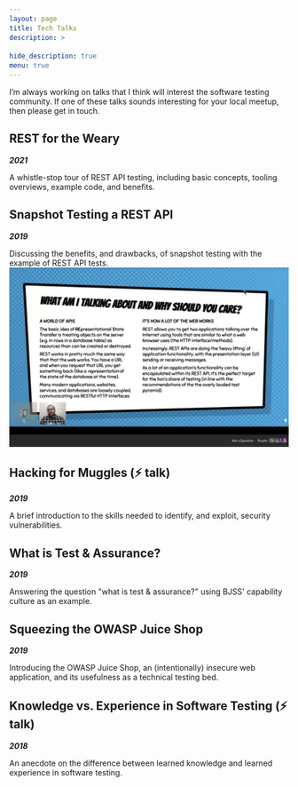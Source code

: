 ```yaml
---
layout: page
title: Tech Talks
description: >
   
hide_description: true
menu: true
---
```


I’m always working on talks that I think will interest the software testing community. If one of these talks sounds interesting for your local meetup, then please get in touch.

## REST for the Weary

***2021***

A whistle-stop tour of REST API testing, including basic concepts, tooling overviews, example code, and benefits.

## Snapshot Testing a REST API 

***2019***

Discussing the benefits, and drawbacks, of snapshot testing with the example of REST API tests. ![Image of myy REST for the Weary Talk](./assets/img/test-talks/rest-for-the-weary.jpeg)


## Hacking for Muggles (⚡️ talk)

***2019***

A brief introduction to the skills needed to identify, and exploit, security vulnerabilities. 

## What is Test & Assurance?

***2019***

Answering the question "what is test & assurance?" using BJSS' capability culture as an example.

## Squeezing the OWASP Juice Shop

***2019***

Introducing the OWASP Juice Shop, an (intentionally) insecure web application, and its usefulness as a technical testing bed.

## Knowledge vs. Experience in Software Testing (⚡️ talk)

***2018***

An anecdote on the difference between learned knowledge and learned experience in software testing.
